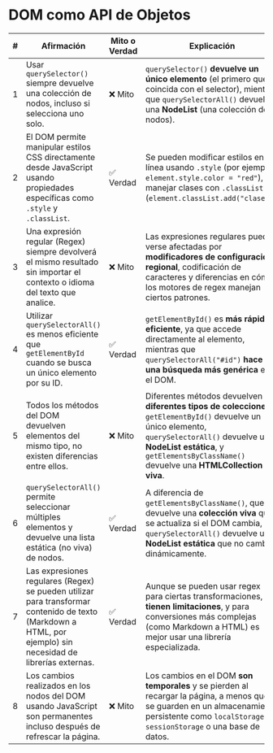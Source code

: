 # DOM como API de Objetos

| #  | Afirmación | Mito o Verdad | Explicación |
|----|-----------|--------------|-------------|
| 1  | Usar `querySelector()` siempre devuelve una colección de nodos, incluso si selecciona uno solo. | ❌ Mito | `querySelector()` **devuelve un único elemento** (el primero que coincida con el selector), mientras que `querySelectorAll()` devuelve una **NodeList** (una colección de nodos). |
| 2  | El DOM permite manipular estilos CSS directamente desde JavaScript usando propiedades específicas como `.style` y `.classList`. | ✅ Verdad | Se pueden modificar estilos en línea usando `.style` (por ejemplo, `element.style.color = "red"`), o manejar clases con `.classList` (`element.classList.add("clase")`). |
| 3  | Una expresión regular (Regex) siempre devolverá el mismo resultado sin importar el contexto o idioma del texto que analice. | ❌ Mito | Las expresiones regulares pueden verse afectadas por **modificadores de configuración regional**, codificación de caracteres y diferencias en cómo los motores de regex manejan ciertos patrones. |
| 4  | Utilizar `querySelectorAll()` es menos eficiente que `getElementById` cuando se busca un único elemento por su ID. | ✅ Verdad | `getElementById()` es **más rápido y eficiente**, ya que accede directamente al elemento, mientras que `querySelectorAll("#id")` **hace una búsqueda más genérica** en el DOM. |
| 5  | Todos los métodos del DOM devuelven elementos del mismo tipo, no existen diferencias entre ellos. | ❌ Mito | Diferentes métodos devuelven **diferentes tipos de colecciones**. `getElementById()` devuelve un único elemento, `querySelectorAll()` devuelve una **NodeList estática**, y `getElementsByClassName()` devuelve una **HTMLCollection viva**. |
| 6  | `querySelectorAll()` permite seleccionar múltiples elementos y devuelve una lista estática (no viva) de nodos. | ✅ Verdad | A diferencia de `getElementsByClassName()`, que devuelve una **colección viva** que se actualiza si el DOM cambia, `querySelectorAll()` devuelve una **NodeList estática** que no cambia dinámicamente. |
| 7  | Las expresiones regulares (Regex) se pueden utilizar para transformar contenido de texto (Markdown a HTML, por ejemplo) sin necesidad de librerías externas. | ✅ Verdad | Aunque se pueden usar regex para ciertas transformaciones, **tienen limitaciones**, y para conversiones más complejas (como Markdown a HTML) es mejor usar una librería especializada. |
| 8  | Los cambios realizados en los nodos del DOM usando JavaScript son permanentes incluso después de refrescar la página. | ❌ Mito | Los cambios en el DOM **son temporales** y se pierden al recargar la página, a menos que se guarden en un almacenamiento persistente como `localStorage`, `sessionStorage` o una base de datos. |
